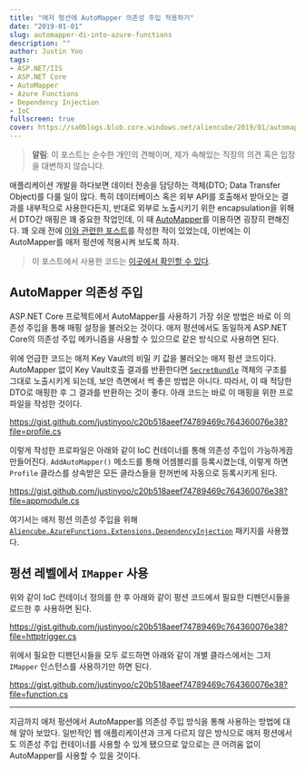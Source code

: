 ```yaml
---
title: "애저 펑션에 AutoMapper 의존성 주입 적용하기"
date: "2019-01-01"
slug: automapper-di-into-azure-functions
description: ""
author: Justin Yoo
tags:
- ASP.NET/IIS
- ASP.NET Core
- AutoMapper
- Azure Functions
- Dependency Injection
- IoC
fullscreen: true
cover: https://sa0blogs.blob.core.windows.net/aliencube/2019/01/automapper-in-azure-functions-00.png
---
```


> **알림**: 이 포스트는 순수한 개인의 견해이며, 제가 속해있는 직장의 의견 혹은 입장을 대변하지 않습니다.

애플리케이션 개발을 하다보면 데이터 전송을 담당하는 객체(DTO; Data Transfer Object)를 다룰 일이 많다. 특히 데이터베이스 혹은 외부 API를 호출해서 받아오는 결과를 내부적으로 사용한다든지, 반대로 외부로 노출시키기 위한 encapsulation을 위해서 DTO간 매핑은 꽤 중요한 작업인데, 이 때 [AutoMapper](https://automapper.org)를 이용하면 굉장히 편해진다. 꽤 오래 전에 [이와 관련한 포스트](https://blog.aliencube.org/ko/2015/03/24/introducing-automapper/)를 작성한 적이 있었는데, 이번에는 이 AutoMapper를 애저 펑션에 적용시켜 보도록 하자.

> 이 포스트에서 사용한 코드는 [이곳에서 확인할 수 있다](https://github.com/aliencube/Key-Vault-Connector-for-Logic-Apps).

## AutoMapper 의존성 주입

ASP.NET Core 프로젝트에서 AutoMapper를 사용하기 가장 쉬운 방법은 바로 이 의존성 주입을 통해 매핑 설정을 불러오는 것이다. 애저 펑션에서도 동일하게 ASP.NET Core의 의존성 주입 메카니즘을 사용할 수 있으므로 같은 방식으로 사용하면 된다.

위에 언급한 코드는 애저 Key Vault의 비밀 키 값을 불러오는 애저 펑션 코드이다. AutoMapper 없이 Key Vault호출 결과를 반환한다면 [`SecretBundle`](https://docs.microsoft.com/en-us/dotnet/api/microsoft.azure.keyvault.models.secretbundle) 객체의 구조를 그대로 노출시키게 되는데, 보안 측면에서 썩 좋은 방법은 아니다. 따라서, 이 때 적당한 DTO로 매핑한 후 그 결과를 반환하는 것이 좋다. 아래 코드는 바로 이 매핑을 위한 프로파일을 작성한 것이다.

https://gist.github.com/justinyoo/c20b518aeef74789469c764360076e38?file=profile.cs

이렇게 작성한 프로파일은 아래와 같이 IoC 컨테이너를 통해 의존성 주입이 가능하게끔 만들어진다. `AddAutoMapper()` 메소드를 통해 어셈블리를 등록시켰는데, 이렇게 하면 `Profile` 클라스를 상속받은 모든 클라스들을 한꺼번에 자동으로 등록시키게 된다.

https://gist.github.com/justinyoo/c20b518aeef74789469c764360076e38?file=appmodule.cs

여기서는 애저 펑션 의존성 주입을 위해 [`Aliencube.AzureFunctions.Extensions.DependencyInjection`](https://www.nuget.org/packages/Aliencube.AzureFunctions.Extensions.DependencyInjection/) 패키지를 사용했다.

## 펑션 레벨에서 `IMapper` 사용

위와 같이 IoC 컨테이너 정의를 한 후 아래와 같이 펑션 코드에서 필요한 디펜던시들을 로드한 후 사용하면 된다.

https://gist.github.com/justinyoo/c20b518aeef74789469c764360076e38?file=httptrigger.cs

위에서 필요한 디펜던시들을 모두 로드하면 아래와 같이 개별 클라스에서는 그저 `IMapper` 인스턴스를 사용하기만 하면 된다.

https://gist.github.com/justinyoo/c20b518aeef74789469c764360076e38?file=function.cs

* * *

지금까지 애저 펑션에서 AutoMapper를 의존성 주입 방식을 통해 사용하는 방법에 대해 알아 보았다. 일반적인 웹 애플리케이션과 크게 다르지 않은 방식으로 애저 펑션에서도 의존성 주입 컨테이너를 사용할 수 있게 됐으므로 앞으로는 큰 어려움 없이 AutoMapper를 사용할 수 있을 것이다.
